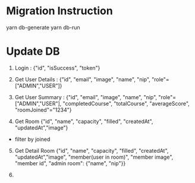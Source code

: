 # Migration Instruction
yarn db-generate
yarn db-run

# Update DB


1. Login :
{"id", "isSuccess", "token"}

2. Get User Details : 
{"id", "email", "image", "name", "nip", "role"=["ADMIN","USER"]}

3. Get User Summary :
{"id", "email", "image", "name", "nip", "role"=["ADMIN","USER"], "completedCourse", "totalCourse", "averageScore", "roomJoined"="1234"}

4. Get Room
{"id", "name", "capacity", "filled", "createdAt", "updatedAt","image"}
+ filter by joined

5. Get Detail Room
{"id", "name", "capacity", "filled", "createdAt", "updatedAt","image", "member(user in room)", "member image", "member id", "admin room": {"name", "nip"}}

6. 